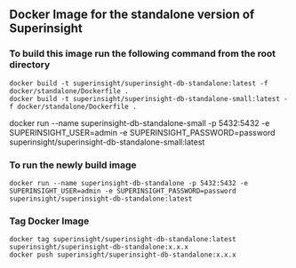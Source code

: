 ## Docker Image for the standalone version of Superinsight

### To build this image run the following command from the root directory
```
docker build -t superinsight/superinsight-db-standalone:latest -f docker/standalone/Dockerfile .
docker build -t superinsight/superinsight-db-standalone-small:latest -f docker/standalone/Dockerfile .
```
docker run --name superinsight-db-standalone-small -p 5432:5432 -e SUPERINSIGHT_USER=admin -e SUPERINSIGHT_PASSWORD=password superinsight/superinsight-db-standalone-small:latest

### To run the newly build image 
```
docker run --name superinsight-db-standalone -p 5432:5432 -e SUPERINSIGHT_USER=admin -e SUPERINSIGHT_PASSWORD=password superinsight/superinsight-db-standalone:latest
```

### Tag Docker Image
```
docker tag superinsight/superinsight-db-standalone:latest superinsight/superinsight-db-standalone:x.x.x
docker push superinsight/superinsight-db-standalone:x.x.x
```